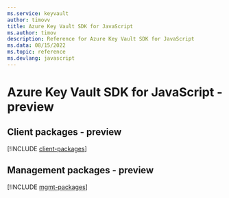 ```yaml
---
ms.service: keyvault
author: timovv
title: Azure Key Vault SDK for JavaScript
ms.author: timov
description: Reference for Azure Key Vault SDK for JavaScript
ms.data: 08/15/2022
ms.topic: reference
ms.devlang: javascript
---
```

# Azure Key Vault SDK for JavaScript - preview

## Client packages - preview
[!INCLUDE [client-packages](key-vault-client-index.md)]
## Management packages - preview
[!INCLUDE [mgmt-packages](key-vault-mgmt-index.md)]